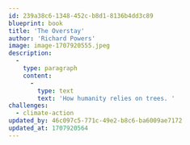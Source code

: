 ```yaml
---
id: 239a38c6-1348-452c-b8d1-8136b4dd3c89
blueprint: book
title: 'The Overstay'
author: 'Richard Powers'
image: image-1707920555.jpeg
description:
  -
    type: paragraph
    content:
      -
        type: text
        text: 'How humanity relies on trees. '
challenges:
  - climate-action
updated_by: 46c097c5-771c-49e2-b8c6-ba6009ae7172
updated_at: 1707920564
---
```

